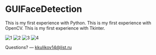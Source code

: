 # GUIFaceDetection

This is my first experience with Python.
This is my first experience with OpenCV.
This is my first experience with Tkinter.

![1](https://prnt.sc/mm767o)
![2](https://lh3.googleusercontent.com/UQj7N2c5ocQmUlDjK4ecU0hsunJgPpNq_qj7IbDRz1al-JB_SQGEQL34dO8wJiHJ0lYHM--9fyPFB0n3D_xd7F3vYNCkKktJelvBgQXgOBVE0nOudbI2niQ6lYornpskjwk6IGZPrccNenoMv00Xk57nskNyEOGc9irEF1s8BKFQ0cQdhlzdwgSjwaJW4J_cN2LqmLSQ2kIfaJF6DfSbbBq-KPz-NyRbARrPxOBHr50Jo0OLcjSLuuZNyvH6dvSkJISoMIJC40N1N-SR_ZlgMBPn0KkAdWCxotLrt6K-d_GyyGx98J0LbNMpIae9h564jY0l_A_tXULMeeeAH-xMNETOjne-WaFdrD3EFr4BHvZtjUXFvgpUCbn7-QcsL1rFfgAfXc3AlVBwIObqYvLW1e_TggZd1qxxM_XguXYUYZTsUobRTDIhDcALonTlRbPagxdtgqveuPCqFq0vDTNCY7ns-jzw0YgqtE0bvpsK4WGeSMbhdf4-Z3DDS4vqqkEr5yAEn6c2T0YOsHtOOuFR4-Ns1BY4kcCeOKn3aAdNTBtDmP4UidIfQ8QRWhvWRVl1qAhMQAe2vWejgXacull9wLHOa0puG14Z4MNbRME=w1366-h667)
![3](https://lh3.googleusercontent.com/At8tHNKwmD6WDDpTGPrwWFafa_OpHanzCmkLOMb-QhJpJptNSr7oOXRbyELSkB2OORev6_h8CjjaXcQJ5A7RG7QsPsJa4ujxXttq4WZTOQp7QHfy-8Ox9GRYhdi09RmJGFK42pqu3fE1T6Sv1G_aMNcwjpBd4FCxZB54K_CKn3xcBbFfHSF20kOI1XfloVbPpGM7xRnki2Z_FnLkhU4qMrpiLuzptBzK7qg5V2PSYzWDFtxH4gg4dThJZ3pW7DeBgbxZDD5NCbrjJGZsNohz8naVhyGYgCJHNE3wMsWtQpCUI-EpoVdsHC2uAO8pZwxN46mtNngyFR039FPne0UfNy2ZZTMEwT-WSPPJePw7sIVwlkVcR6h1sCGTywpUH34q840GMARnvrlFsVswaJngZ5sJ33b1ogmTknZkSlGVl3R-hoQw26Cfp88x-QgFjo-qRn1Z9WRR4Q2Ry1wFuCXqKEvba49lzJM4rAHo7qph_8GRXxeseHFowL1E6gI0iRv6BA8m33Cz4DnffxaRtTswGZ2lT9_GuaONkVG1soN5QJ5rf9bzL7pAQFl5VFHnfN-6tzLa41KSwGIjG1tDfsyRnKY6IJjxLZ3nzLI-FRo=w1366-h667)
![4](https://lh3.googleusercontent.com/j6F2IDAMjfeLaSG1Lp8ztHGo6ACHl5ZQOfh77H93HC8doz64Y8Ykq0S1aifPFRMoRPmJ90PwADcIa2TSboy8TuXXzP-KNEJl-_BYwkwPtFNgX92tdvmxhkaXnG89mEGY8eGIFJkSQYCSMEC-LejYo8XfTGRfiP4H7G3IBE5wNlUp0WapOtxRtjQsXFxX4DwI6ObVckG_EuupVwgsk4UoK0hybl7xwgM41ZbuWU5gjc1qLE1KDrnRytEANRYbQISyBA2GAcsRVIWevMjvaSBSBl2AF_hWr0zS92UewsU3NadAZwTEYFy-WCa_leJfCOWuujvWaK2hthWzfphqbY_j4wroB6PPYFHVLCU3SMS1icton_BN8fpdFsSTixReIZl4sP757Q1v6DxysRYmQAOmjroLb9f8Y-Au9SIBgnFxqx9fpFYvC3qEHY0kYOCtFQ1EzZbSrNENtT01SO-Y64kiCNbhxfggTJSfYH7woNax6u7ezGoD9Kfrci6Di9XwZtL7Spy1Kk0nxBNQgHRziWSx621y_K3hqiUG3YAMj1QodOzf-l9AeSd2GW1P92tB7xUVA2kulEZqkpS2E-WExTcGrIix8wfp-avFA89UWEs=w661-h651)

Questions? — kkulikov14@list.ru
